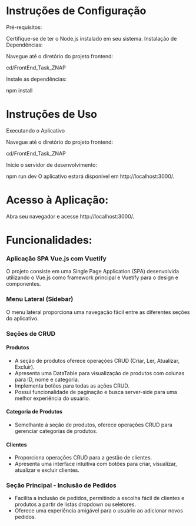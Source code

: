 # Instruções de Configuração
Pré-requisitos:

Certifique-se de ter o Node.js instalado em seu sistema.
Instalação de Dependências:


 Navegue até o diretório do projeto frontend:
 
  cd/FrontEnd_Task_ZNAP


 Instale as dependências:
 
npm install

# Instruções de Uso
Executando o Aplicativo

 Navegue até o diretório do projeto frontend:
 
cd/FrontEnd_Task_ZNAP

Inicie o servidor de desenvolvimento:

npm run dev
O aplicativo estará disponível em http://localhost:3000/.

# Acesso à Aplicação:

Abra seu navegador e acesse http://localhost:3000/.
# Funcionalidades:

### Aplicação SPA Vue.js com Vuetify

O projeto consiste em uma Single Page Application (SPA) desenvolvida utilizando o Vue.js como framework principal e Vuetify para o design e componentes.

### Menu Lateral (Sidebar)

O menu lateral proporciona uma navegação fácil entre as diferentes seções do aplicativo.

### Seções de CRUD

#### Produtos

- A seção de produtos oferece operações CRUD (Criar, Ler, Atualizar, Excluir).
- Apresenta uma DataTable para visualização de produtos com colunas para ID, nome e categoria.
- Implementa botões para todas as ações CRUD.
- Possui funcionalidade de paginação e busca server-side para uma melhor experiência do usuário.

#### Categoria de Produtos

- Semelhante à seção de produtos, oferece operações CRUD para gerenciar categorias de produtos.

#### Clientes

- Proporciona operações CRUD para a gestão de clientes.
- Apresenta uma interface intuitiva com botões para criar, visualizar, atualizar e excluir clientes.

### Seção Principal - Inclusão de Pedidos

- Facilita a inclusão de pedidos, permitindo a escolha fácil de clientes e produtos a partir de listas dropdown ou seletores.
- Oferece uma experiência amigável para o usuário ao adicionar novos pedidos.
